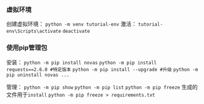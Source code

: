 ### 虚拟环境
创建虚拟环境：
    `python -m venv tutorial-env`
激活：
    `tutorial-env\Scripts\activate`
    `deactivate`
    
### 使用pip管理包
安装：
    `python -m pip install novas`
    `python -m pip install requests==2.6.0 #特定版本`
    `python -m pip install --upgrade #升级`
    `python -m pip uninstall novas ...`

管理：
    `python -m pip show`
    `python -m pip list`
    `python -m pip freeze`
        生成的文件用于`install`
        `python -m pip freeze > requirements.txt`
    
